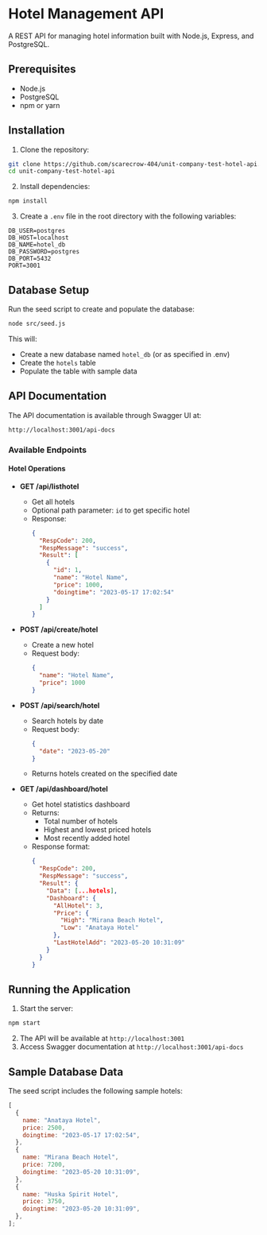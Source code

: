 # Hotel Management API

A REST API for managing hotel information built with Node.js, Express, and PostgreSQL.

## Prerequisites

- Node.js
- PostgreSQL
- npm or yarn

## Installation

1. Clone the repository:

```bash
git clone https://github.com/scarecrow-404/unit-company-test-hotel-api.git
cd unit-company-test-hotel-api
```

2. Install dependencies:

```bash
npm install
```

3. Create a `.env` file in the root directory with the following variables:

```env
DB_USER=postgres
DB_HOST=localhost
DB_NAME=hotel_db
DB_PASSWORD=postgres
DB_PORT=5432
PORT=3001
```

## Database Setup

Run the seed script to create and populate the database:

```bash
node src/seed.js
```

This will:

- Create a new database named `hotel_db` (or as specified in .env)
- Create the `hotels` table
- Populate the table with sample data

## API Documentation

The API documentation is available through Swagger UI at:

```
http://localhost:3001/api-docs
```

### Available Endpoints

#### Hotel Operations

- **GET /api/listhotel**

  - Get all hotels
  - Optional path parameter: `id` to get specific hotel
  - Response:
    ```json
    {
      "RespCode": 200,
      "RespMessage": "success",
      "Result": [
        {
          "id": 1,
          "name": "Hotel Name",
          "price": 1000,
          "doingtime": "2023-05-17 17:02:54"
        }
      ]
    }
    ```

- **POST /api/create/hotel**

  - Create a new hotel
  - Request body:
    ```json
    {
      "name": "Hotel Name",
      "price": 1000
    }
    ```

- **POST /api/search/hotel**

  - Search hotels by date
  - Request body:
    ```json
    {
      "date": "2023-05-20"
    }
    ```
  - Returns hotels created on the specified date

- **GET /api/dashboard/hotel**
  - Get hotel statistics dashboard
  - Returns:
    - Total number of hotels
    - Highest and lowest priced hotels
    - Most recently added hotel
  - Response format:
    ```json
    {
      "RespCode": 200,
      "RespMessage": "success",
      "Result": {
        "Data": [...hotels],
        "Dashboard": {
          "AllHotel": 3,
          "Price": {
            "High": "Mirana Beach Hotel",
            "Low": "Anataya Hotel"
          },
          "LastHotelAdd": "2023-05-20 10:31:09"
        }
      }
    }
    ```

## Running the Application

1. Start the server:

```bash
npm start
```

2. The API will be available at `http://localhost:3001`
3. Access Swagger documentation at `http://localhost:3001/api-docs`

## Sample Database Data

The seed script includes the following sample hotels:

```javascript
[
  {
    name: "Anataya Hotel",
    price: 2500,
    doingtime: "2023-05-17 17:02:54",
  },
  {
    name: "Mirana Beach Hotel",
    price: 7200,
    doingtime: "2023-05-20 10:31:09",
  },
  {
    name: "Huska Spirit Hotel",
    price: 3750,
    doingtime: "2023-05-20 10:31:09",
  },
];
```
